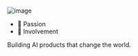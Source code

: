 ![image](https://user-images.githubusercontent.com/67110866/217671401-dbf97055-5a7b-49f0-bd74-656fc6c142f7.png)


- 🌱 Passion
- 💬 Involvement

Building AI products that change the world.
